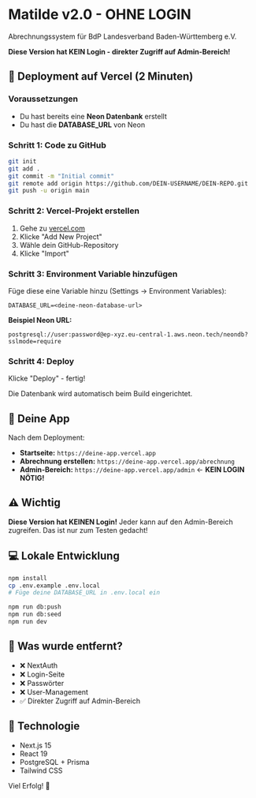 # Matilde v2.0 - OHNE LOGIN

Abrechnungssystem für BdP Landesverband Baden-Württemberg e.V.

**Diese Version hat KEIN Login - direkter Zugriff auf Admin-Bereich!**

## 🚀 Deployment auf Vercel (2 Minuten)

### Voraussetzungen
- Du hast bereits eine **Neon Datenbank** erstellt
- Du hast die **DATABASE_URL** von Neon

### Schritt 1: Code zu GitHub
```bash
git init
git add .
git commit -m "Initial commit"
git remote add origin https://github.com/DEIN-USERNAME/DEIN-REPO.git
git push -u origin main
```

### Schritt 2: Vercel-Projekt erstellen
1. Gehe zu [vercel.com](https://vercel.com)
2. Klicke "Add New Project"
3. Wähle dein GitHub-Repository
4. Klicke "Import"

### Schritt 3: Environment Variable hinzufügen
Füge diese eine Variable hinzu (Settings → Environment Variables):

```
DATABASE_URL=<deine-neon-database-url>
```

**Beispiel Neon URL:**
```
postgresql://user:password@ep-xyz.eu-central-1.aws.neon.tech/neondb?sslmode=require
```

### Schritt 4: Deploy
Klicke "Deploy" - fertig!

Die Datenbank wird automatisch beim Build eingerichtet.

## 📱 Deine App

Nach dem Deployment:

- **Startseite:** `https://deine-app.vercel.app`
- **Abrechnung erstellen:** `https://deine-app.vercel.app/abrechnung`
- **Admin-Bereich:** `https://deine-app.vercel.app/admin` ← **KEIN LOGIN NÖTIG!**

## ⚠️ Wichtig

**Diese Version hat KEINEN Login!** Jeder kann auf den Admin-Bereich zugreifen.
Das ist nur zum Testen gedacht!

## 💻 Lokale Entwicklung

```bash
npm install
cp .env.example .env.local
# Füge deine DATABASE_URL in .env.local ein

npm run db:push
npm run db:seed
npm run dev
```

## 🔧 Was wurde entfernt?

- ❌ NextAuth
- ❌ Login-Seite
- ❌ Passwörter
- ❌ User-Management
- ✅ Direkter Zugriff auf Admin-Bereich

## 📝 Technologie

- Next.js 15
- React 19
- PostgreSQL + Prisma
- Tailwind CSS

Viel Erfolg! 🚀
